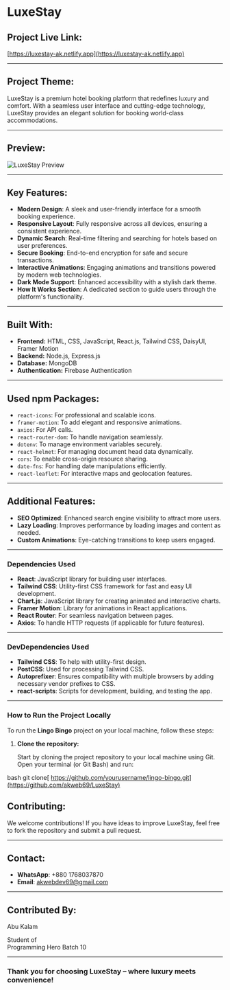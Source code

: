 # LuxeStay

## Project Live Link:

[https://luxestay-ak.netlify.app](https://luxestay-ak.netlify.app)

---

## Project Theme:

LuxeStay is a premium hotel booking platform that redefines luxury and comfort. With a seamless user interface and cutting-edge technology, LuxeStay provides an elegant solution for booking world-class accommodations.

---

## Preview:

![LuxeStay Preview](https://i.ibb.co.com/WprpFTx/Screenshot-2024-12-26-172358.png)

---

## Key Features:

- **Modern Design**: A sleek and user-friendly interface for a smooth booking experience.
- **Responsive Layout**: Fully responsive across all devices, ensuring a consistent experience.
- **Dynamic Search**: Real-time filtering and searching for hotels based on user preferences.
- **Secure Booking**: End-to-end encryption for safe and secure transactions.
- **Interactive Animations**: Engaging animations and transitions powered by modern web technologies.
- **Dark Mode Support**: Enhanced accessibility with a stylish dark theme.
- **How It Works Section**: A dedicated section to guide users through the platform's functionality.

---

## Built With:

- **Frontend:** HTML, CSS, JavaScript, React.js, Tailwind CSS, DaisyUI, Framer Motion
- **Backend:** Node.js, Express.js
- **Database:** MongoDB
- **Authentication:** Firebase Authentication

---

## Used npm Packages:

- `react-icons`: For professional and scalable icons.
- `framer-motion`: To add elegant and responsive animations.
- `axios`: For API calls.
- `react-router-dom`: To handle navigation seamlessly.
- `dotenv`: To manage environment variables securely.
- `react-helmet`: For managing document head data dynamically.
- `cors`: To enable cross-origin resource sharing.
- `date-fns`: For handling date manipulations efficiently.
- `react-leaflet`: For interactive maps and geolocation features.

---

## Additional Features:

- **SEO Optimized**: Enhanced search engine visibility to attract more users.
- **Lazy Loading**: Improves performance by loading images and content as needed.
- **Custom Animations**: Eye-catching transitions to keep users engaged.

---

### Dependencies Used

- **React**: JavaScript library for building user interfaces.
- **Tailwind CSS**: Utility-first CSS framework for fast and easy UI development.
- **Chart.js**: JavaScript library for creating animated and interactive charts.
- **Framer Motion**: Library for animations in React applications.
- **React Router**: For seamless navigation between pages.
- **Axios**: To handle HTTP requests (if applicable for future features).

---

### DevDependencies Used

- **Tailwind CSS**: To help with utility-first design.
- **PostCSS**: Used for processing Tailwind CSS.
- **Autoprefixer**: Ensures compatibility with multiple browsers by adding necessary vendor prefixes to CSS.
- **react-scripts**: Scripts for development, building, and testing the app.

---


### How to Run the Project Locally

To run the **Lingo Bingo** project on your local machine, follow these steps:

1. **Clone the repository:**

   Start by cloning the project repository to your local machine using Git. Open your terminal (or Git Bash) and run:

   
bash
   git clone[ https://github.com/yourusername/lingo-bingo.git](https://github.com/akweb69/LuxeStay)

## Contributing:

We welcome contributions! If you have ideas to improve LuxeStay, feel free to fork the repository and submit a pull request.

---

## Contact:

- **WhatsApp**: +880 1768037870
- **Email**: [akwebdev69@gmail.com](mailto:akwebdev69@gmail.com)

---

## Contributed By:

Abu Kalam

Student of\
Programming Hero Batch 10

---

### Thank you for choosing LuxeStay – where luxury meets convenience!
